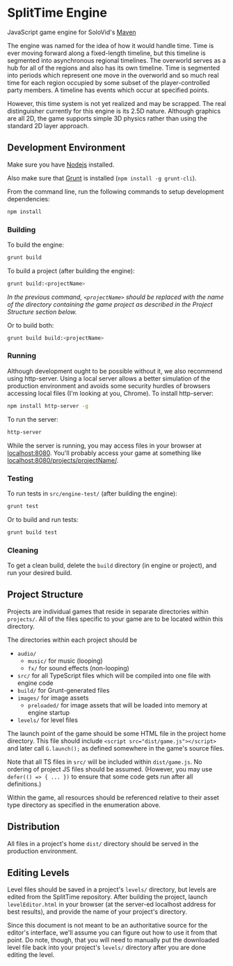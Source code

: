 # SplitTime Engine
JavaScript game engine for SoloVid's [Maven](http://www.solovid.com/games/maven)

The engine was named for the idea of how it would handle time. Time is ever moving forward along a fixed-length timeline, but this timeline is segmented into asynchronous regional timelines. The overworld serves as a hub for all of the regions and also has its own timeline. Time is segmented into periods which represent one move in the overworld and so much real time for each region occupied by some subset of the player-controlled party members. A timeline has events which occur at specified points.

However, this time system is not yet realized and may be scrapped. The real distinguisher currently for this engine is its 2.5D nature. Although graphics are all 2D, the game supports simple 3D physics rather than using the standard 2D layer approach.

## Development Environment
Make sure you have [Nodejs](http://nodejs.org/download/) installed.

Also make sure that [Grunt](https://gruntjs.com/) is installed (``npm install -g grunt-cli``).

From the command line, run the following commands to setup development dependencies:
```sh
npm install
```

### Building

To build the engine:
```sh
grunt build
```

To build a project (after building the engine):
```sh
grunt build:<projectName>
```

_In the previous command, `<projectName>` should be replaced with the name of the directory containing the game project as described in the Project Structure section below._

Or to build both:
```sh
grunt build build:<projectName>
```

### Running

Although development ought to be possible without it, we also recommend using http-server. Using a local server allows a better simulation of the production environment and avoids some security hurdles of browsers accessing local files (I'm looking at you, Chrome).
To install http-server:
```sh
npm install http-server -g
```
To run the server:
```sh
http-server
```
While the server is running, you may access files in your browser at [localhost:8080](http://localhost:8080).
You'll probably access your game at something like [localhost:8080/projects/projectName/](http://localhost:8080/projects/projectName/).

### Testing

To run tests in ``src/engine-test/`` (after building the engine):
```sh
grunt test
```

Or to build and run tests:
```sh
grunt build test
```

### Cleaning

To get a clean build, delete the ``build`` directory
(in engine or project), and run your desired build.

## Project Structure
Projects are individual games that reside in separate directories within ``projects/``. All of the files specific to your game are to be located within this directory.

The directories within each project should be

- ``audio/``
    - ``music/`` for music (looping)
    - ``fx/`` for sound effects (non-looping)
- ``src/`` for all TypeScript files which will be compiled into one file with engine code
- ``build/`` for Grunt-generated files
- ``images/`` for image assets
    - ``preloaded/`` for image assets that will be loaded into memory at engine startup
- ``levels/`` for level files

The launch point of the game should be some HTML file in the project home directory. This file should include ``<script src="dist/game.js"></script>`` and later call ``G.launch();`` as defined somewhere in the game's source files.

Note that all TS files in ``src/`` will be included within ``dist/game.js``. No ordering of project JS files should be assumed. (However, you may use ``defer(() => { ... })`` to ensure that some code gets run after all definitions.)

Within the game, all resources should be referenced relative to their asset type directory as specified in the enumeration above.

## Distribution
All files in a project's home ``dist/`` directory should be served in the production environment.

## Editing Levels
Level files should be saved in a project's ``levels/`` directory, but levels are edited from the SplitTime repository.
After building the project, launch ``levelEditor.html`` in your browser (at the server-ed localhost address for best results), and provide the name of your project's directory.

Since this document is not meant to be an authoritative source for the editor's interface, we'll assume you can figure out how to use it from that point. Do note, though, that you will need to manually put the downloaded level file back into your project's ``levels/`` directory after you are done editing the level.
